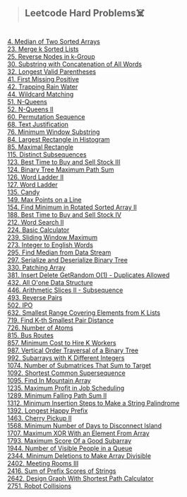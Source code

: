 >## Leetcode Hard Problems☠️
<br>
<a href="https://github.com/Shubx10/Algorithms/blob/main/Leetcode_Hard/4.%20MedianOfTwoSortedArrays.cpp">4. Median of Two Sorted Arrays</a><br>
<a href="https://github.com/Shubx10/algorithms/blob/main/Leetcode_Hard/23.%20MergeKSortedLists.cpp">23. Merge k Sorted Lists</a><br>
<a href="https://github.com/Shubx10/algorithms/blob/main/Leetcode_Hard/25.%20ReverseNodesInK-Group.cpp">25. Reverse Nodes in k-Group</a><br>
<a href="https://github.com/Shubx10/algorithms/blob/main/Leetcode_Hard/30.%20SubstringWithConcatenationOfAllWords.cpp">30. Substring with Concatenation of All Words</a><br>
<a href="https://github.com/Shubx10/algorithms/blob/main/Leetcode_Hard/32.%20LongestValidParentheses.cpp">32. Longest Valid Parentheses</a><br>
<a href="https://github.com/Shubx10/algorithms/blob/main/Leetcode_Hard/41.%20FirstMissingPositive.cpp">41. First Missing Positive</a><br>
<a href="https://github.com/Shubx10/Algorithms/blob/main/Leetcode_Hard/42.%20TrappingRainWater.cpp">42. Trapping Rain Water</a><br>
<a href="https://github.com/Shubx10/algorithms/blob/main/Leetcode_Hard/44.%20WildcardMatching.cpp">44. Wildcard Matching</a><br>
<a href="https://github.com/Shubx10/algorithms/blob/main/Leetcode_Hard/51.%20N-Queens.cpp">51. N-Queens</a><br>
<a href="https://github.com/Shubx10/algorithms/blob/main/Leetcode_Hard/52.%20N-QueensII.cpp">52. N-Queens II</a><br>
<a href="https://github.com/Shubx10/algorithms/blob/main/Leetcode_Hard/60.%20PermutationSequence.cpp">60. Permutation Sequence</a><br>
<a href="https://github.com/Shubx10/algorithms/blob/main/Leetcode_Hard/68.%20TextJustification.cpp">68. Text Justification</a><br>
<a href="https://github.com/Shubx10/algorithms/blob/main/Leetcode_Hard/76.%20MinimumWindowSubstring.cpp">76. Minimum Window Substring</a><br>
<a href="https://github.com/Shubx10/Algorithms/blob/main/Leetcode_Hard/84.%20LargestRectangleInHistogram.cpp">84. Largest Rectangle in Histogram</a><br>
<a href="https://github.com/Shubx10/Algorithms/blob/main/Leetcode_Hard/85.%20MaximalRectangle.cpp">85. Maximal Rectangle</a><br>
<a href="https://github.com/Shubx10/algorithms/blob/main/Leetcode_Hard/115.%20DistinctSubsequences.cpp">115. Distinct Subsequences</a><br>
<a href="https://github.com/Shubx10/algorithms/blob/main/Leetcode_Hard/123.%20BestTimeToBuyAndSellStockIII.cpp">123. Best Time to Buy and Sell Stock III</a><br>
<a href="https://github.com/Shubx10/Algorithms/blob/main/Leetcode_Hard/124.%20BinaryTreeMaximumPathSum.cpp">124. Binary Tree Maximum Path Sum</a><br>
<a href="https://github.com/Shubx10/algorithms/blob/main/Leetcode_Hard/126.%20WordLadderII.cpp">126. Word Ladder II</a><br>
<a href="https://github.com/Shubx10/algorithms/blob/main/Leetcode_Hard/127.%20WordLadder.cpp">127. Word Ladder</a><br>
<a href="https://github.com/Shubx10/algorithms/blob/main/Leetcode_Hard/135.%20Candy.cpp">135. Candy</a><br>
<a href="https://github.com/Shubx10/algorithms/blob/main/Leetcode_Hard/149.%20MaxPointsOnALine.cpp">149. Max Points on a Line</a><br>
<a href="https://github.com/Shubx10/algorithms/blob/main/Leetcode_Hard/154.%20FindMinimumInRotatedSortedArrayII.cpp">154. Find Minimum in Rotated Sorted Array II</a><br>
<a href="https://github.com/Shubx10/algorithms/blob/main/Leetcode_Hard/188.%20BestTimeToBuyAndSellStockIV.cpp">188. Best Time to Buy and Sell Stock IV</a><br>
<a href="https://github.com/Shubx10/algorithms/blob/main/Leetcode_Hard/212.%20WordSearchII.cpp">212. Word Search II</a><br>
<a href="https://github.com/Shubx10/algorithms/blob/main/Leetcode_Hard/224.%20BasicCalculator.cpp">224. Basic Calculator</a><br>
<a href="https://github.com/Shubx10/Algorithms/blob/main/Leetcode_Hard/239.%20SlidingWindowMaximum.cpp">239. Sliding Window Maximum</a><br>
<a href="https://github.com/Shubx10/algorithms/blob/main/Leetcode_Hard/273.%20IntegerToEnglishWords.cpp">273. Integer to English Words</a><br>
<a href="https://github.com/Shubx10/algorithms/blob/main/Leetcode_Hard/295.%20FindMedianFromDataStream.cpp">295. Find Median from Data Stream</a><br>
<a href="https://github.com/Shubx10/algorithms/blob/main/Leetcode_Hard/297.%20SerializeAndDeserializeBinaryTree.cpp">297. Serialize and Deserialize Binary Tree</a><br>
<a href="https://github.com/Shubx10/algorithms/blob/main/Leetcode_Hard/330.%20PatchingArray.cpp">330. Patching Array</a><br>
<a href="https://github.com/Shubx10/algorithms/blob/main/Leetcode_Hard/381.%20InsertDeleteGetRandomO(1)-DuplicatesAllowed.cpp">381. Insert Delete GetRandom O(1) - Duplicates Allowed</a><br>
<a href="https://github.com/Shubx10/algorithms/blob/main/Leetcode_Hard/432.%20AllO'oneDataStructure.cpp">432. All O'one Data Structure</a><br>
<a href="https://github.com/Shubx10/algorithms/blob/main/Leetcode_Hard/446.%20ArithmeticSlicesII-Subsequence.cpp">446. Arithmetic Slices II - Subsequence</a><br>
<a href="https://github.com/Shubx10/algorithms/blob/main/Leetcode_Hard/493.%20ReversePairs.cpp">493. Reverse Pairs</a><br>
<a href="https://github.com/Shubx10/algorithms/blob/main/Leetcode_Hard/502.%20IPO.cpp">502. IPO</a><br>
<a href="https://github.com/Shubx10/algorithms/blob/main/Leetcode_Hard/632.%20SmallestRangeCoveringElementsFromKLists.cpp">632. Smallest Range Covering Elements from K Lists</a><br>
<a href="https://github.com/Shubx10/algorithms/blob/main/Leetcode_Hard/719.%20FindKthSmallestPairDistance.cpp">719. Find K-th Smallest Pair Distance</a><br>
<a href="https://github.com/Shubx10/algorithms/blob/main/Leetcode_Hard/726.%20NumberOfAtoms.cpp">726. Number of Atoms</a><br>
<a href="https://github.com/Shubx10/algorithms/blob/main/Leetcode_Hard/815.%20BusRoutes.cpp">815. Bus Routes</a><br>
<a href="https://github.com/Shubx10/algorithms/blob/main/Leetcode_Hard/857.%20MinimumCostToHireKWorkers.cpp">857. Minimum Cost to Hire K Workers</a><br>
<a href="https://github.com/Shubx10/algorithms/blob/main/Leetcode_Hard/987.%20VerticalOrderTraversalOfABinaryTree.cpp">987. Vertical Order Traversal of a Binary Tree</a><br>
<a href="https://github.com/Shubx10/algorithms/blob/main/Leetcode_Hard/992.%20SubarraysWithKDifferentIntegers.cpp">992. Subarrays with K Different Integers</a><br>
<a href="https://github.com/Shubx10/algorithms/blob/main/Leetcode_Hard/1074.%20NumberOfSubmatricesThatSumToTarget.cpp">1074. Number of Submatrices That Sum to Target</a><br>
<a href="https://github.com/Shubx10/algorithms/blob/main/Leetcode_Hard/1092.%20ShortestCommonSupersequence.cpp">1092. Shortest Common Supersequence</a><br>
<a href="https://github.com/Shubx10/algorithms/blob/main/Leetcode_Hard/1095.%20FindInMountainArray.cpp">1095. Find In Mountain Array</a><br>
<a href="https://github.com/Shubx10/algorithms/blob/main/Leetcode_Hard/1235.%20MaximumProfitInJobScheduling.cpp">1235. Maximum Profit in Job Scheduling</a><br>
<a href="https://github.com/Shubx10/algorithms/blob/main/Leetcode_Hard/1289.%20MinimumFallingPathSumII.cpp">1289. Minimum Falling Path Sum II</a><br>
<a href="https://github.com/Shubx10/algorithms/blob/main/Leetcode_Hard/1312.%20MinimumInsertionStepsToMakeAStringPalindrome.cpp">1312. Minimum Insertion Steps to Make a String Palindrome</a><br>
<a href="https://github.com/Shubx10/algorithms/blob/main/Leetcode_Hard/1392.%20LongestHappyPrefix.cpp">1392. Longest Happy Prefix</a><br>
<a href="https://github.com/Shubx10/algorithms/blob/main/Leetcode_Hard/1463.%20CherryPickupII.cpp">1463. Cherry Pickup II</a><br>
<a href="https://github.com/Shubx10/algorithms/blob/main/Leetcode_Hard/1568.%20MinimumNumberOfDaysToDisconnectIsland.cpp">1568. Minimum Number of Days to Disconnect Island</a><br>
<a href="https://github.com/Shubx10/algorithms/blob/main/Leetcode_Hard/1707.%20MaximumXorWithAnElementFromArray.cpp">1707. Maximum XOR With an Element From Array</a><br>
<a href="https://github.com/Shubx10/algorithms/blob/main/Leetcode_Hard/1793.%20MaximumScoreOfaGoodSubarray.cpp">1793. Maximum Score Of a Good Subarray</a><br>
<a href="https://github.com/Shubx10/algorithms/blob/main/Leetcode_Hard/1944.%20NumberOfVisiblePeopleInAQueue.cpp">1944. Number of Visible People in a Queue</a><br>
<a href="https://github.com/Shubx10/algorithms/blob/main/Leetcode_Hard/2344.%20MinimumDeletionsToMakeArrayDivisible.cpp">2344. Minimum Deletions to Make Array Divisible</a><br>
<a href="https://github.com/Shubx10/algorithms/blob/main/Leetcode_Hard/2402.%20MeetingRoomsIII.cpp">2402. Meeting Rooms III</a><br>
<a href="https://github.com/Shubx10/algorithms/blob/main/Leetcode_Hard/2416.%20SumOfPrefixScoresOfStrings.cpp">2416. Sum of Prefix Scores of Strings</a><br>
<a href="https://github.com/Shubx10/algorithms/blob/main/Leetcode_Hard/2642.%20DesignGraphWithShortestPathCalculator.cpp">2642. Design Graph With Shortest Path Calculator</a><br>
<a href="https://github.com/Shubx10/algorithms/blob/main/Leetcode_Hard/2751.%20RobotCollisions.cpp">2751. Robot Collisions</a><br>
